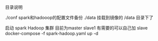 目录说明

./conf 
spark和hadooop的配置文件备份
./data
挂载到镜像的 /data 目录下了


启动 spark Hadoop 集群
目前为master slave1 有需要的可以自己加 slave
docker-compose -f spark-hadoop.yaml up -d















